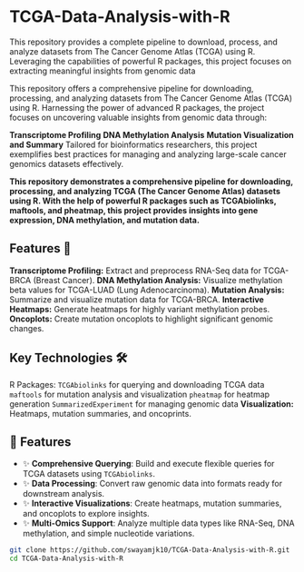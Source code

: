 # TCGA-Data-Analysis-with-R
This repository provides a complete pipeline to download, process, and analyze datasets from The Cancer Genome Atlas (TCGA) using R. Leveraging the capabilities of powerful R packages, this project focuses on extracting meaningful insights from genomic data


This repository offers a comprehensive pipeline for downloading, processing, and analyzing datasets from The Cancer Genome Atlas (TCGA) using R. Harnessing the power of advanced R packages, the project focuses on uncovering valuable insights from genomic data through:

**Transcriptome Profiling**
**DNA Methylation Analysis**
**Mutation Visualization and Summary**
Tailored for bioinformatics researchers, this project exemplifies best practices for managing and analyzing large-scale cancer genomics datasets effectively.

**This repository demonstrates a comprehensive pipeline for downloading, processing, and analyzing TCGA (The Cancer Genome Atlas) datasets using R. With the help of powerful R packages such as TCGAbiolinks, maftools, and pheatmap, this project provides insights into gene expression, DNA methylation, and mutation data.**

## Features 🌟
**Transcriptome Profiling:** Extract and preprocess RNA-Seq data for TCGA-BRCA (Breast Cancer).
**DNA Methylation Analysis:** Visualize methylation beta values for TCGA-LUAD (Lung Adenocarcinoma).
**Mutation Analysis:** Summarize and visualize mutation data for TCGA-BRCA.
**Interactive Heatmaps:** Generate heatmaps for highly variant methylation probes.
**Oncoplots:** Create mutation oncoplots to highlight significant genomic changes.

## Key Technologies 🛠️
R Packages:
`TCGAbiolinks` for querying and downloading TCGA data
`maftools` for mutation analysis and visualization
`pheatmap` for heatmap generation
`SummarizedExperiment` for managing genomic data
**Visualization:** Heatmaps, mutation summaries, and oncoprints.

## 🌟 Features  
- ✨ **Comprehensive Querying**: Build and execute flexible queries for TCGA datasets using `TCGAbiolinks`.  
- ✨ **Data Processing**: Convert raw genomic data into formats ready for downstream analysis.  
- ✨ **Interactive Visualizations**: Create heatmaps, mutation summaries, and oncoplots to explore insights.  
- ✨ **Multi-Omics Support**: Analyze multiple data types like RNA-Seq, DNA methylation, and simple nucleotide variations.

```bash
git clone https://github.com/swayamjk10/TCGA-Data-Analysis-with-R.git
cd TCGA-Data-Analysis-with-R
```
